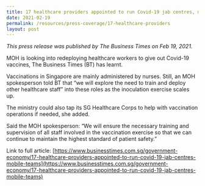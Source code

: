 ```yaml
---
title: 17 healthcare providers appointed to run Covid-19 jab centres, mobile teams
date: 2021-02-19
permalink: /resources/press-coverage/17-healthcare-providers
layout: post
---
```

*This press release was published by The Business Times on Feb 19, 2021.*

MOH is looking into redeploying healthcare workers to give out Covid-19 vaccines, The Business Times (BT) has learnt.

Vaccinations in Singapore are mainly administered by nurses. Still, an MOH spokesperson told BT that “we will explore the need to train and deploy other healthcare staff” into these roles as the inoculation exercise scales up.

The ministry could also tap its SG Healthcare Corps to help with vaccination operations if needed, she added.

Said the MOH spokesperson: “We will ensure the necessary training and supervision of all staff involved in the vaccination exercise so that we can continue to maintain the highest standard of patient safety.”

Link to full article: [https://www.businesstimes.com.sg/government-economy/17-healthcare-providers-appointed-to-run-covid-19-jab-centres-mobile-teams](https://www.businesstimes.com.sg/government-economy/17-healthcare-providers-appointed-to-run-covid-19-jab-centres-mobile-teams)